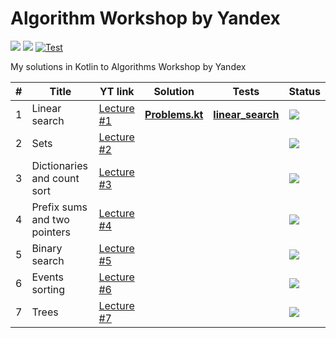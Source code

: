 # Algorithm Workshop by Yandex
<a href="https://www.youtube.com/playlist?list=PL6Wui14DvQPySdPv5NUqV3i8sDbHkCKC5" target="_blank"><img src="https://img.shields.io/badge/YouTube-Playlist-FF0000?style=flat-square&logo=youtube&logoColor=white" /></a>
![](https://img.shields.io/badge/Language-Kotlin-A97BFF.svg?style=flat-square&logo=kotlin&logoColor=white)
[![Test](https://github.com/xtenzQ/algorithm-workshop-yandex/actions/workflows/gradle.yml/badge.svg?branch=master)](https://github.com/xtenzQ/algorithm-workshop-yandex/actions/workflows/gradle.yml)

My solutions in Kotlin to Algorithms Workshop by Yandex

| # | Title | YT link | Solution | Tests | Status |
| - | ----- | ------- | -------- | ----- | ------ |
| 1 | Linear search | <a href="https://www.youtube.com/watch?v=QLhqYNsPIVo" target="_blank">Lecture #1</a> | **[Problems.kt](src/main/kotlin/linear_search/Problems.kt)** | **[linear_search](src/test/kotlin/linear_search)** | <img src="https://img.shields.io/badge/Finished-green?style=flat-square&logoColor=white" /> |
| 2 | Sets | <a href="https://www.youtube.com/watch?v=PUpmV2ieIHA" target="_blank">Lecture #2</a> | | | <img src="https://img.shields.io/badge/In Progress-orange?style=flat-square&logoColor=white" /> |
| 3 | Dictionaries and count sort | <a href="https://www.youtube.com/watch?v=Nb5mW1yWVSs" target="_blank">Lecture #3</a> | | | <img src="https://img.shields.io/badge/In Plans-red?style=flat-square&logoColor=white" /> |
| 4 | Prefix sums and two pointers | <a href="https://www.youtube.com/watch?v=de28y8Dcvkg" target="_blank">Lecture #4</a> | | | <img src="https://img.shields.io/badge/In Plans-red?style=flat-square&logoColor=white" /> |
| 5 | Binary search | <a href="https://www.youtube.com/watch?v=YENpZexHfuk" target="_blank">Lecture #5</a> | | | <img src="https://img.shields.io/badge/In Plans-red?style=flat-square&logoColor=white" /> |
| 6 | Events sorting | <a href="https://www.youtube.com/watch?v=hGixDBO-p6Q" target="_blank">Lecture #6</a> | | | <img src="https://img.shields.io/badge/In Plans-red?style=flat-square&logoColor=white" /> |
| 7 | Trees | <a href="https://www.youtube.com/watch?v=lEJzqHgyels" target="_blank">Lecture #7</a> | | | <img src="https://img.shields.io/badge/In Plans-red?style=flat-square&logoColor=white" /> |
